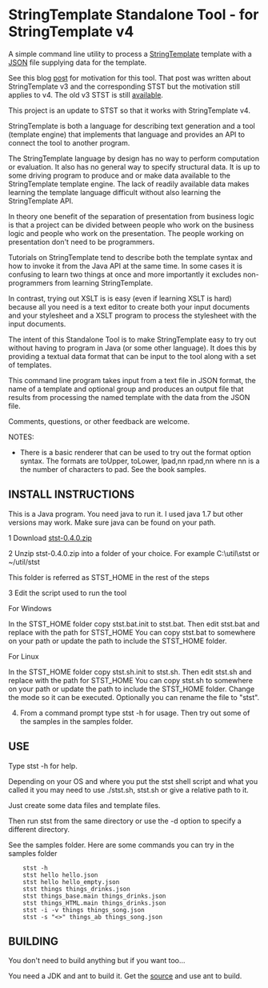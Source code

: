 # StringTemplate Standalone Tool - for StringTemplate v4

A simple command line utility to process a [StringTemplate](http://www.stringtemplate.org/) template with a [JSON](http://json.org/) file supplying data for the template.

See this blog [post](http://hardlikesoftware.com/weblog/2007/04/26/on-learning-stringtemplate/) for motivation for this tool.
That post was written about StringTemplate v3 and the corresponding STST but the motivation still applies to v4.
The old v3 STST is still [available](http://hardlikesoftware.com/weblog/stst/).

This project is an update to STST so that it works with StringTemplate v4.

StringTemplate is both a language for describing text generation and a tool (template engine) that implements that
language and provides an API to connect the tool to another program.

The StringTemplate language by design has no way to perform computation or evaluation. It also has no general way to
specify structural data. It is up to some driving program to produce and or make data available to the StringTemplate
template engine. The lack of readily available data makes learning the template language difficult without also
learning the StringTemplate API.

In theory one benefit of the separation of presentation from business logic is that a project can be divided between
people who work on the business logic and people who work on the presentation. The people working on presentation
don't need to be programmers.

Tutorials on StringTemplate tend to describe both the template syntax and how to invoke it from the Java API at the
same time. In some cases it is confusing to learn two things at once and more importantly it excludes non-programmers
from learning StringTemplate.

In contrast, trying out XSLT is is easy (even if learning XSLT is hard) because all you need is a text editor to create
both your input documents and your stylesheet and a XSLT program to process the stylesheet with the input documents.

The intent of this Standalone Tool is to make StringTemplate easy to try out without having to program in Java (or some
other language). It does this by providing a textual data format that can be input to the tool along with a set of templates.

This command line program takes input from a text file in JSON format, the name of a template and optional group and
produces an output file that results from processing the named template with the data from the JSON file.

Comments, questions, or other feedback are welcome.

NOTES:

 * There is a basic renderer that can be used to try out the format option syntax. The formats are toUpper, toLower,
 lpad,nn rpad,nn where nn is a the number of characters to pad. See the book samples.

## INSTALL INSTRUCTIONS
This is a Java program. You need java to run it. I used java 1.7 but other versions may work. Make sure java can be
found on your path.

 1 Download [stst-0.4.0.zip](http://www.hardlikesoftware.com/weblog/download/stst-0.4.0.zip)

 2 Unzip stst-0.4.0.zip into a folder of your choice. For example C:\util\stst or ~/util/stst

   This folder is referred as STST_HOME in the rest of the steps

 3 Edit the script used to run the tool

For Windows

In the STST_HOME folder copy stst.bat.init to stst.bat.
Then edit stst.bat and replace <home> with the path for STST_HOME
You can copy stst.bat to somewhere on your path or update the path to include the STST_HOME folder.

For Linux

In the STST_HOME folder copy stst.sh.init to stst.sh.
Then edit stst.sh and replace <home> with the path for STST_HOME
You can copy stst.sh to somewhere on your path or update the path to include the STST_HOME folder.
Change the mode so it can be executed.
Optionally you can rename the file to "stst".

 4) From a command prompt type stst -h for usage. Then try out some of the samples in the samples folder.

## USE
Type stst -h for help.

Depending on your OS and where you put the stst shell script and what you called it you may need to use
./stst.sh, stst.sh or give a relative path to it.

Just create some data files and template files.

Then run stst from the same directory or use the -d option to specify a different
directory.

See the samples folder. Here are some commands you can try in the samples folder

```
    stst -h
    stst hello hello.json
    stst hello hello_empty.json
    stst things things_drinks.json
    stst things_base.main things_drinks.json
    stst things_HTML.main things_drinks.json
    stst -i -v things things_song.json
    stst -s "<>" things_ab things_song.json
```

## BUILDING
You don't need to build anything but if you want too...

You need a JDK and ant to build it. Get the [source](https://github.com/jsnyders/STSTv4) and use ant to build.
